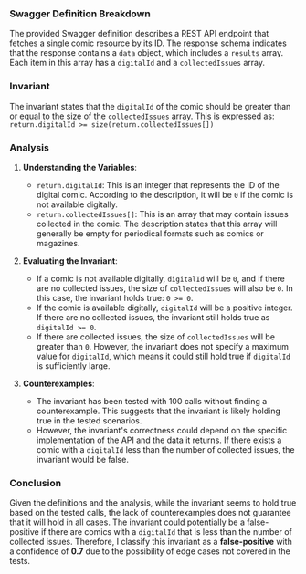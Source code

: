### Swagger Definition Breakdown
The provided Swagger definition describes a REST API endpoint that fetches a single comic resource by its ID. The response schema indicates that the response contains a `data` object, which includes a `results` array. Each item in this array has a `digitalId` and a `collectedIssues` array.

### Invariant
The invariant states that the `digitalId` of the comic should be greater than or equal to the size of the `collectedIssues` array. This is expressed as:  
`return.digitalId >= size(return.collectedIssues[])`

### Analysis
1. **Understanding the Variables**:
   - `return.digitalId`: This is an integer that represents the ID of the digital comic. According to the description, it will be `0` if the comic is not available digitally.
   - `return.collectedIssues[]`: This is an array that may contain issues collected in the comic. The description states that this array will generally be empty for periodical formats such as comics or magazines.

2. **Evaluating the Invariant**:
   - If a comic is not available digitally, `digitalId` will be `0`, and if there are no collected issues, the size of `collectedIssues` will also be `0`. In this case, the invariant holds true: `0 >= 0`.
   - If the comic is available digitally, `digitalId` will be a positive integer. If there are no collected issues, the invariant still holds true as `digitalId >= 0`.
   - If there are collected issues, the size of `collectedIssues` will be greater than `0`. However, the invariant does not specify a maximum value for `digitalId`, which means it could still hold true if `digitalId` is sufficiently large.

3. **Counterexamples**: 
   - The invariant has been tested with 100 calls without finding a counterexample. This suggests that the invariant is likely holding true in the tested scenarios.
   - However, the invariant's correctness could depend on the specific implementation of the API and the data it returns. If there exists a comic with a `digitalId` less than the number of collected issues, the invariant would be false.

### Conclusion
Given the definitions and the analysis, while the invariant seems to hold true based on the tested calls, the lack of counterexamples does not guarantee that it will hold in all cases. The invariant could potentially be a false-positive if there are comics with a `digitalId` that is less than the number of collected issues. Therefore, I classify this invariant as a **false-positive** with a confidence of **0.7** due to the possibility of edge cases not covered in the tests.
